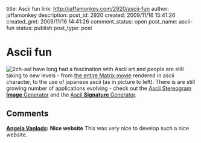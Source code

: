 title: Ascii fun
link: http://jaffamonkey.com/2920/ascii-fun
author: jaffamonkey
description: 
post_id: 2920
created: 2009/11/16 15:41:26
created_gmt: 2009/11/16 14:41:26
comment_status: open
post_name: ascii-fun
status: publish
post_type: post

# Ascii fun

![2ch-aa](http://blog.jaffamonkey.com/files/2009/11/2ch-aa-150x73.png)I have long had a fascination with Ascii art and people are still taking to new levels - from [the entire Matrix movie](http://onyx.chattanoogastate.edu/~jack/matrix/) rendered in ascii character, to the use of japanese ascii (as in picture to left). There is are still growing number of applications evolving - check out the [Ascii Stereogram **Image** Generator](AsciiStereo.php) and the [Ascii **Signature** Generator](AsciiSignature.php).

## Comments

**[Angela Vanlods](#703 "2016-11-08 15:23:04"):** **Nice website** This was very nice to develop such a nice website.

